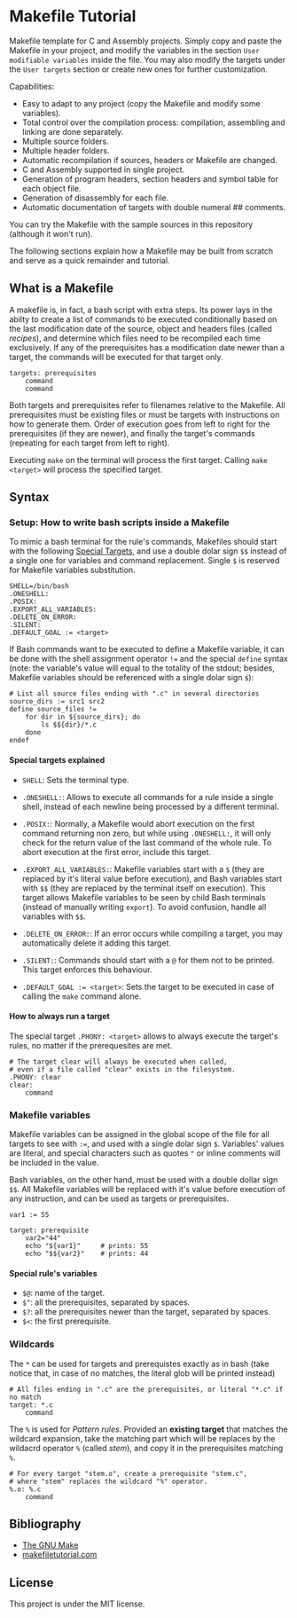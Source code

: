 # Makefile Tutorial

Makefile template for C and Assembly projects. Simply copy and paste the Makefile in your project, and modify the variables in the section `User modifiable variables` inside the file. You may also modify the targets under the `User targets` section or create new ones for further customization.

Capabilities:

* Easy to adapt to any project (copy the Makefile and modify some variables).
* Total control over the compilation process: compilation, assembling and linking are done separately.
* Multiple source folders.
* Multiple header folders.
* Automatic recompilation if sources, headers or Makefile are changed.
* C and Assembly supported in single project.
* Generation of program headers, section headers and symbol table for each object file.
* Generation of disassembly for each file.
* Automatic documentation of targets with double numeral ## comments.

You can try the Makefile with the sample sources in this repository (although it won't run).

The following sections explain how a Makefile may be built from scratch and serve as a quick remainder and tutorial.

## What is a Makefile

A makefile is, in fact, a bash script with extra steps. Its power lays in the abilty to create a list of commands to be executed conditionally based on the last modification date of the source, object and headers files (called *recipes*), and determine which files need to be recompiled each time exclusively. If any of the prerequisites has a modification date newer than a target, the commands will be executed for that target only.

```make
targets: prerequisites
    command
    command
```

Both targets and prerequisites refer to filenames relative to the Makefile. All prerequisites must be existing files or must be targets with instructions on how to generate them. Order of execution goes from left to right for the prerequisites (if they are newer), and finally the target's commands (repeating for each target from left to right).

Executing `make` on the terminal will process the first target. Calling `make <target>` will process the specified target.

## Syntax

### Setup: How to write bash scripts inside a Makefile

To mimic a bash terminal for the rule's commands, Makefiles should start with the following [Special Targets](https://www.gnu.org/software/make/manual/html_node/Special-Targets.html), and use a double dolar sign `$$` instead of a single one for variables and command replacement. Single `$` is reserved for Makefile variables substitution.

```make
SHELL=/bin/bash
.ONESHELL:
.POSIX:
.EXPORT_ALL_VARIABLES:
.DELETE_ON_ERROR:
.SILENT:
.DEFAULT_GOAL := <target>
```

If Bash commands want to be executed to define a Makefile variable, it can be done with the shell assignment operator `!=` and the special `define` syntax (note: the variable's value will equal to the totality of the stdout; besides, Makefile variables should be referenced with a single dolar sign `$`):

```make
# List all source files ending with ".c" in several directories
source_dirs := src1 src2
define source_files !=
    for dir in ${source_dirs}; do
        ls $${dir}/*.c
    done
endef
```

#### Special targets explained

* `SHELL`: Sets the terminal type.

* `.ONESHELL:`: Allows to execute all commands for a rule inside a single shell, instead of each newline being processed by a different terminal.

* `.POSIX:`: Normally, a Makefile would abort execution on the first command returning non zero, but while using `.ONESHELL:`, it will only check for the return value of the last command of the whole rule. To abort execution at the first error, include this target.

* `.EXPORT_ALL_VARIABLES:`: Makefile variables start with a `$` (they are replaced by it's literal value before execution), and Bash variables start with `$$` (they are replaced by the terminal itself on execution). This target allows Makefile variables to be seen by child Bash terminals (instead of manually writing `export`). To avoid confusion, handle all variables with `$$`.

* `.DELETE_ON_ERROR:`: If an error occurs while compiling a target, you may automatically delete it adding this target.

* `.SILENT:`: Commands should start with a `@` for them not to be printed. This target enforces this behaviour.

* `.DEFAULT_GOAL := <target>`: Sets the target to be executed in case of calling the `make` command alone.

#### How to always run a target

The special target `.PHONY: <target>` allows to always execute the target's rules, no matter if the prerequesites are met.

```make
# The target clear will always be executed when called,
# even if a file called "clear" exists in the filesystem.
.PHONY: clear
clear:
    command
```

### Makefile variables

Makefile variables can be assigned in the global scope of the file for all targets to see with `:=`, and used with a single dolar sign `$`. Variables' values are literal, and special characters such as quotes `"` or inline comments will be included in the value.

Bash variables, on the other hand, must be used with a double dollar sign `$$`. All Makefile variables will be replaced with it's value before execution of any instruction, and can be used as targets or prerequisites.

```make
var1 := 55

target: prerequisite
    var2="44"
    echo "${var1}"     # prints: 55
    echo "$${var2}"    # prints: 44
```

#### Special rule's variables

* `$@`: name of the target.
* `$^`: all the prerequisites, separated by spaces.
* `$?`: all the prerequisites newer than the target, separated by spaces.
* `$<`: the first prerequisite.

### Wildcards

The `*` can be used for targets and prerequistes exactly as in bash (take notice that, in case of no matches, the literal glob will be printed instead)

```make
# All files ending in ".c" are the prerequisites, or literal "*.c" if no match
target: *.c
    command
```

The `%` is used for *Pattern rules*. Provided an **existing target** that matches the wildcard expansion, take the matching part which will be replaces by the wildacrd operator `%` (called *stem*), and copy it in the prerequisites matching `%`.

```make
# For every target "stem.o", create a prerequisite "stem.c",
# where "stem" replaces the wildcard "%" operator.
%.o: %.c
    command
```

## Bibliography

* [The GNU Make](https://www.gnu.org/software/make/manual/make.html)
* [makefiletutorial.com](https://makefiletutorial.com/)

## License

This project is under the MIT license.
